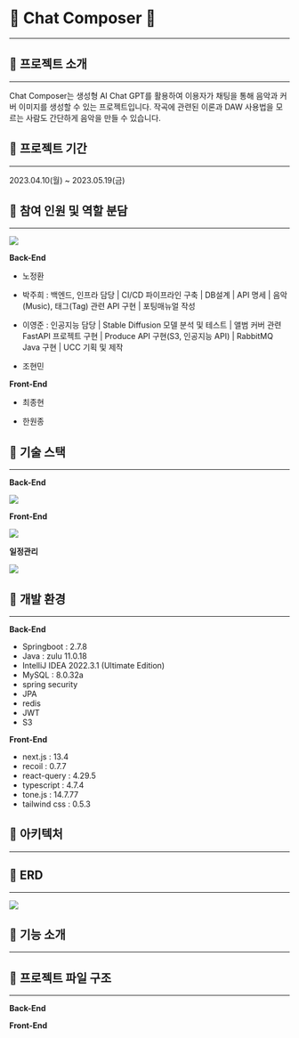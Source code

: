 # :musical_keyboard: Chat Composer :musical_keyboard:

---

## :musical_note: 프로젝트 소개

---

Chat Composer는 생성형 AI Chat GPT를 활용하여 이용자가 채팅을 통해 음악과 커버 이미지를 생성할 수 있는 프로젝트입니다. 작곡에 관련된 이론과 DAW 사용법을 모르는 사람도 간단하게 음악을 만들 수 있습니다.

##

## :musical_note: 프로젝트 기간

---

2023.04.10(월) ~ 2023.05.19(금)

##

## :musical_note: 참여 인원 및 역할 분담

---

![](file://C:\Users\SSAFY\AppData\Roaming\marktext\images\2023-05-17-13-11-26-image.png?msec=1684369778187)

**Back-End**

- 노정환
  
- 박주희 : 백엔드, 인프라 담당 | CI/CD 파이프라인 구축 | DB설계 | API 명세 | 음악(Music), 태그(Tag) 관련 API 구현 | 포팅매뉴얼 작성
  
- 이영준 : 인공지능 담당 | Stable Diffusion 모델 분석 및 테스트 | 앨범 커버 관련 FastAPI 프로젝트 구현 | Produce API 구현(S3, 인공지능 API) | RabbitMQ Java 구현 | UCC 기획 및 제작
  
- 조현민
  

**Front-End**

- 최종현
  
- 한원종
  

##

## :musical_note: 기술 스택

---

**Back-End**    

![](file:///C:/Users/SSAFY/AppData/Roaming/marktext/images/2023-05-17-13-01-03-image.png?msec=1684369778182)

**Front-End**

![](file:///C:/Users/SSAFY/AppData/Roaming/marktext/images/2023-05-17-13-01-20-image.png?msec=1684369778177)

**일정관리**

![](file:///C:/Users/SSAFY/AppData/Roaming/marktext/images/2023-05-17-13-07-05-image.png?msec=1684369778176)

##

## :musical_note: 개발 환경

---

**Back-End**

- Springboot : 2.7.8
- Java : zulu 11.0.18
- IntelliJ IDEA 2022.3.1 (Ultimate Edition)
- MySQL : 8.0.32a
- spring security
- JPA
- redis
- JWT
- S3

**Front-End**

- next.js : 13.4
- recoil : 0.7.7
- react-query : 4.29.5
- typescript : 4.7.4
- tone.js : 14.7.77
- tailwind css : 0.5.3

##

## :musical_note: 아키텍처

---

##

## :musical_note: ERD

---

![](file://C:\Users\SSAFY\AppData\Roaming\marktext\images\2023-05-17-10-30-45-image.png?msec=1684369778186)

##

## :musical_note: 기능 소개

---

##

## :musical_note: 프로젝트 파일 구조

---

**Back-End**    

**Front-End**

